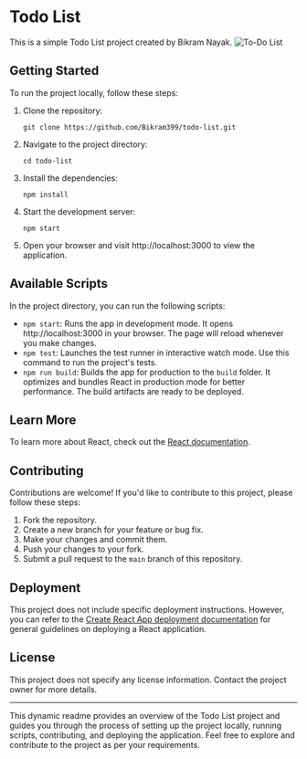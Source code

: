 # Todo List

This is a simple Todo List project created by Bikram Nayak.
![To-Do List](https://github.com/Bikram399/todo-list/assets/109157864/2646c650-1bb8-4b1b-a109-1ea125ac9055)




## Getting Started

To run the project locally, follow these steps:

1. Clone the repository:
   ```
   git clone https://github.com/Bikram399/todo-list.git
   ```

2. Navigate to the project directory:
   ```
   cd todo-list
   ```

3. Install the dependencies:
   ```
   npm install
   ```

4. Start the development server:
   ```
   npm start
   ```

5. Open your browser and visit http://localhost:3000 to view the application.

## Available Scripts

In the project directory, you can run the following scripts:

- `npm start`: Runs the app in development mode. It opens http://localhost:3000 in your browser. The page will reload whenever you make changes.
- `npm test`: Launches the test runner in interactive watch mode. Use this command to run the project's tests.
- `npm run build`: Builds the app for production to the `build` folder. It optimizes and bundles React in production mode for better performance. The build artifacts are ready to be deployed.

## Learn More

To learn more about React, check out the [React documentation](https://reactjs.org/).

## Contributing

Contributions are welcome! If you'd like to contribute to this project, please follow these steps:

1. Fork the repository.
2. Create a new branch for your feature or bug fix.
3. Make your changes and commit them.
4. Push your changes to your fork.
5. Submit a pull request to the `main` branch of this repository.

## Deployment

This project does not include specific deployment instructions. However, you can refer to the [Create React App deployment documentation](https://facebook.github.io/create-react-app/docs/deployment) for general guidelines on deploying a React application.

## License

This project does not specify any license information. Contact the project owner for more details.

---

This dynamic readme provides an overview of the Todo List project and guides you through the process of setting up the project locally, running scripts, contributing, and deploying the application. Feel free to explore and contribute to the project as per your requirements.
